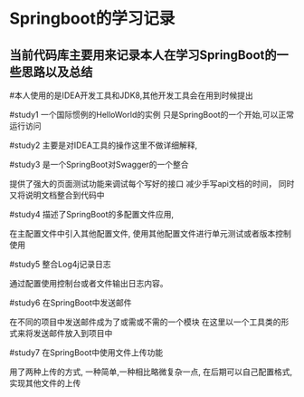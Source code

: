 Springboot的学习记录
====
当前代码库主要用来记录本人在学习SpringBoot的一些思路以及总结
-------

#本人使用的是IDEA开发工具和JDK8,其他开发工具会在用到时候提出

#study1
一个国际惯例的HelloWorld的实例
只是SpringBoot的一个开始,可以正常运行访问

#study2
主要是对IDEA工具的操作这里不做详细解释,

#study3
是一个SpringBoot对Swagger的一个整合

提供了强大的页面测试功能来调试每个写好的接口
减少手写api文档的时间，
同时又将说明文档整合到代码中

#study4
描述了SpringBoot的多配置文件应用,

在主配置文件中引入其他配置文件,
使用其他配置文件进行单元测试或者版本控制使用 

#study5
整合Log4j记录日志

通过配置使用控制台或者文件输出日志内容。 

#study6
在SpringBoot中发送邮件

在不同的项目中发送邮件成为了或需或不需的一个模块
在这里以一个工具类的形式来将发送邮件放入到项目中

#study7 
在SpringBoot中使用文件上传功能

用了两种上传的方式,
一种简单,一种相比略微复杂一点,
在后期可以自己配置格式,实现其他文件的上传
